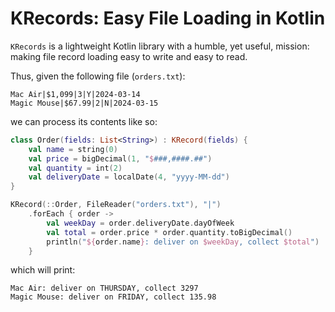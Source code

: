 # KRecords: Easy File Loading in Kotlin

`KRecords` is a lightweight Kotlin library with a humble, yet useful, mission:
making file record loading easy to write and easy to read.

Thus, given the following file (`orders.txt`):

````
Mac Air|$1,099|3|Y|2024-03-14
Magic Mouse|$67.99|2|N|2024-03-15
````

we can process its contents like so:

````kotlin
class Order(fields: List<String>) : KRecord(fields) {
    val name = string(0)
    val price = bigDecimal(1, "$###,####.##")
    val quantity = int(2)
    val deliveryDate = localDate(4, "yyyy-MM-dd")
}

KRecord(::Order, FileReader("orders.txt"), "|")
    .forEach { order ->
        val weekDay = order.deliveryDate.dayOfWeek
        val total = order.price * order.quantity.toBigDecimal()
        println("${order.name}: deliver on $weekDay, collect $total")
    }
````

which will print:

```
Mac Air: deliver on THURSDAY, collect 3297
Magic Mouse: deliver on FRIDAY, collect 135.98
```